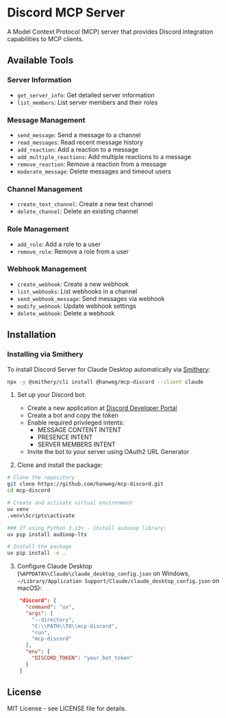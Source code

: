 # Discord MCP Server

A Model Context Protocol (MCP) server that provides Discord integration capabilities to MCP clients.

## Available Tools

### Server Information

- `get_server_info`: Get detailed server information
- `list_members`: List server members and their roles

### Message Management

- `send_message`: Send a message to a channel
- `read_messages`: Read recent message history
- `add_reaction`: Add a reaction to a message
- `add_multiple_reactions`: Add multiple reactions to a message
- `remove_reaction`: Remove a reaction from a message
- `moderate_message`: Delete messages and timeout users

### Channel Management

- `create_text_channel`: Create a new text channel
- `delete_channel`: Delete an existing channel

### Role Management

- `add_role`: Add a role to a user
- `remove_role`: Remove a role from a user

### Webhook Management

- `create_webhook`: Create a new webhook
- `list_webhooks`: List webhooks in a channel
- `send_webhook_message`: Send messages via webhook
- `modify_webhook`: Update webhook settings
- `delete_webhook`: Delete a webhook

## Installation

### Installing via Smithery

To install Discord Server for Claude Desktop automatically via [Smithery](https://smithery.ai/server/@hanweg/mcp-discord):

```bash
npx -y @smithery/cli install @hanweg/mcp-discord --client claude
```

1. Set up your Discord bot:
   - Create a new application at [Discord Developer Portal](https://discord.com/developers/applications)
   - Create a bot and copy the token
   - Enable required privileged intents:
     - MESSAGE CONTENT INTENT
     - PRESENCE INTENT
     - SERVER MEMBERS INTENT
   - Invite the bot to your server using OAuth2 URL Generator

2. Clone and install the package:

```bash
# Clone the repository
git clone https://github.com/hanweg/mcp-discord.git
cd mcp-discord

# Create and activate virtual environment
uv venv
.venv\Scripts\activate

### If using Python 3.13+ - install audioop library: 
uv pip install audioop-lts

# Install the package
uv pip install -e .
```

3. Configure Claude Desktop (`%APPDATA%\Claude\claude_desktop_config.json` on Windows, `~/Library/Application Support/Claude/claude_desktop_config.json` on macOS):

```json
    "discord": {
      "command": "uv",
      "args": [
        "--directory",
        "C:\\PATH\\TO\\mcp-discord",
        "run",
        "mcp-discord"
      ],
      "env": {
        "DISCORD_TOKEN": "your_bot_token"
      }
    }
```

## License

MIT License - see LICENSE file for details.
